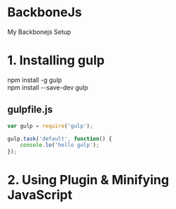 # BackboneJs
My Backbonejs Setup

# 1. Installing gulp
npm install -g gulp   		
npm install --save-dev gulp 

## gulpfile.js
```javascript
var gulp = require('gulp');

gulp.task('default', function() {
	console.lo('hello gulp');
});
```
# 2. Using Plugin & Minifying JavaScript
